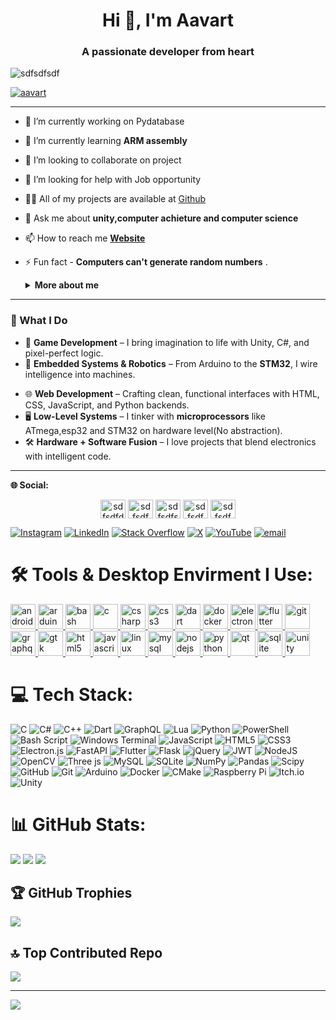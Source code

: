 <h1 align="center">Hi 👋, I'm Aavart</h1>
<h3 align="center">A passionate developer from heart</h3>

<p align="left"> <img src="https://komarev.com/ghpvc/?username=sdfsdfsdf&label=Profile%20views&color=0e75b6&style=flat" alt="sdfsdfsdf" /> </p>

<!-- <p align="left"> <a href="https://github.com/ryo-ma/github-profile-trophy"><img src="https://github-profile-trophy.vercel.app/?username=sdfsdfsdf" alt="sdfsdfsdf" /></a> </p> -->

<p align="left"> <a href="https://x.com/Harwooodbutcher" target="blank"><img src="https://img.shields.io/twitter/follow/aavart?logo=twitter&style=for-the-badge" alt="aavart" /></a> </p>


<!-- 

x<sup>3</sup>
<kbd>Ctrl</kbd> + <kbd>C</kbd>
<kbd>Ctrl + c</kbd>
<blockquote>sdlfsldflsdflsflsfd</blockquote>
-->

---

- 🔭 I’m currently working on Pydatabase

- 🌱 I’m currently learning **ARM assembly**

- 👯 I’m looking to collaborate on project

- 🤝 I’m looking for help with Job opportunity

- 👨‍💻 All of my projects are available at [Github](https://github.com/aavartsharma)

<!-- - 📝 I regularly write articles on [[blog page]]([blog page]) -->

- 💬 Ask me about **unity,computer achieture and computer science**

- 📫 How to reach me **[Website](https://aavartsharma.github.io/personal-websites/)**

<!-- - 📄 Know about my experiences [[make a resume]]([make a resume]) -->

- ⚡ Fun fact - **Computers can't generate random numbers**
.<details>
  <summary><strong>More about me</strong></summary>

  <blockquote style="color: black;font-size:14px;font-family: 'Exo', monospace;"><b>computer science is the closest thing to magic</b> I've ever found. It’s the power to build worlds from logic, to breathe life into machines, and to shape the future with nothing but a keyboard and a relentless mind.
  
  I’ve spent years wiring circuits, writing algorithms, and wrestling with code — not for grades or glory, but because I’m obsessed with how things <b>work</b>, why they <b>fail</b>, and how I can make them <b>better</b>. From the tiniest microcontroller to sprawling software systems, every bug is a challenge, every error is a lesson and every fix is a victory.
  
  I don't like to follow the ordinary path. I'm like to **Carve new ones from Scratch** — with code as my chisel and curiosity as my compass.</blockquote>
</details>

<!-- 
  ```python
  def hidden_code():
      print("Hello from inside the dropdown!")
  ``` -->

---

### 🧠 What I Do

- 🎩 **Game Development** – I bring imagination to life with Unity, C#, and pixel-perfect logic.
- 🤖 **Embedded Systems & Robotics** – From Arduino to the **STM32**, I wire intelligence into machines.
<!-- - 🧠 **AI & Machine Learning** – Building smart assistants and learning systems using **TensorFlow** and Python. -->
- 🌐 **Web Development** – Crafting clean, functional interfaces with HTML, CSS, JavaScript, and Python backends.
- 🖥️ **Low-Level Systems** – I tinker with **microprocessors** like ATmega,esp32 and STM32 on hardware level(No abstraction).
- 🛠️ **Hardware + Software Fusion** – I love projects that blend electronics with intelligent code.

---

<!--all social meadia sites-->
<!-- <h3 align="left">Connect with me:</h3> -->
**🌐 Social:**
<p align="center"> 
<a href="https://x.com/Harwooodbutcher" target="blank"><img align="center" src="https://raw.githubusercontent.com/rahuldkjain/github-profile-readme-generator/master/src/images/icons/Social/twitter.svg" alt="sdfsdfdsf" height="30" width="40" /></a>
<a href="https://www.linkedin.com/in/aavart-sharma-795796237/" target="blank"><img align="center" src="https://raw.githubusercontent.com/rahuldkjain/github-profile-readme-generator/master/src/images/icons/Social/linked-in-alt.svg" alt="sdfsdf" height="30" width="40" /></a>
<a href="https://stackoverflow.com/users/18953474/aavart-sharma" target="blank"><img align="center" src="https://raw.githubusercontent.com/rahuldkjain/github-profile-readme-generator/master/src/images/icons/Social/stack-overflow.svg" alt="sdfsdfsdf" height="30" width="40" /></a>
<!-- <a href="https://instagram.com/sfdsdfsd" target="blank"><img align="center" src="https://raw.githubusercontent.com/rahuldkjain/github-profile-readme-generator/master/src/images/icons/Social/instagram.svg" alt="sfdsdfsd" height="30" width="40" /></a> -->
<a href="https://www.youtube.com/@aavart_sharma" target="blank"><img align="center" src="https://raw.githubusercontent.com/rahuldkjain/github-profile-readme-generator/master/src/images/icons/Social/youtube.svg" alt="sdfsdf" height="30" width="40" /></a>
<a href="https://www.leetcode.com/sdfsdf" target="blank"><img align="center" src="https://raw.githubusercontent.com/rahuldkjain/github-profile-readme-generator/master/src/images/icons/Social/leet-code.svg" alt="sdfsdf" height="30" width="40" /></a>

[![Instagram](https://img.shields.io/badge/Instagram-%23E4405F.svg?logo=Instagram&logoColor=black)](https://x.com/Harwooodbutcher) [![LinkedIn](https://img.shields.io/badge/LinkedIn-%230077B5.svg?logo=linkedin&logoColor=black)](https://linkedin.com/in/xcvxc) [![Stack Overflow](https://img.shields.io/badge/-Stackoverflow-FE7A16?logo=stack-overflow&logoColor=black)](https://stackoverflow.com/users/18953474/aavart-sharma) [![X](https://img.shields.io/badge/X-black.svg?logo=X&logoColor=white)](https://x.com/Harwooodbutcher) [![YouTube](https://img.shields.io/badge/YouTube-%23FF0000.svg?logo=YouTube&logoColor=black)](https://www.youtube.com/@aavart_sharma) [![email](https://img.shields.io/badge/Email-D14836?logo=gmail&logoColor=black)](mailto:rockstarfan0369@gmail.com)
</p>


# 🛠️ Tools & Desktop Envirment I Use:

<!--languages and tools-->
<!-- <h3 align="left">Languages and Tools:</h3> -->
<p align="left"> <a href="https://developer.android.com" target="_blank" rel="noreferrer"> <img src="https://raw.githubusercontent.com/devicons/devicon/master/icons/android/android-original-wordmark.svg" alt="android" width="40" height="40"/> </a> <a href="https://www.arduino.cc/" target="_blank" rel="noreferrer"> <img src="https://cdn.worldvectorlogo.com/logos/arduino-1.svg" alt="arduino" width="40" height="40"/> </a> <a href="https://www.gnu.org/software/bash/" target="_blank" rel="noreferrer"> <img src="https://www.vectorlogo.zone/logos/gnu_bash/gnu_bash-icon.svg" alt="bash" width="40" height="40"/> </a> <a href="https://www.cprogramming.com/" target="_blank" rel="noreferrer"> <img src="https://raw.githubusercontent.com/devicons/devicon/master/icons/c/c-original.svg" alt="c" width="40" height="40"/> </a> <a href="https://www.w3schools.com/cs/" target="_blank" rel="noreferrer"> <img src="https://raw.githubusercontent.com/devicons/devicon/master/icons/csharp/csharp-original.svg" alt="csharp" width="40" height="40"/> </a> <a href="https://www.w3schools.com/css/" target="_blank" rel="noreferrer"> <img src="https://raw.githubusercontent.com/devicons/devicon/master/icons/css3/css3-original-wordmark.svg" alt="css3" width="40" height="40"/> </a> <a href="https://dart.dev" target="_blank" rel="noreferrer"> <img src="https://www.vectorlogo.zone/logos/dartlang/dartlang-icon.svg" alt="dart" width="40" height="40"/> </a> <a href="https://www.docker.com/" target="_blank" rel="noreferrer"> <img src="https://raw.githubusercontent.com/devicons/devicon/master/icons/docker/docker-original-wordmark.svg" alt="docker" width="40" height="40"/> </a> <a href="https://www.electronjs.org" target="_blank" rel="noreferrer"> <img src="https://raw.githubusercontent.com/devicons/devicon/master/icons/electron/electron-original.svg" alt="electron" width="40" height="40"/> </a> <a href="https://flutter.dev" target="_blank" rel="noreferrer"> <img src="https://www.vectorlogo.zone/logos/flutterio/flutterio-icon.svg" alt="flutter" width="40" height="40"/> </a> <a href="https://git-scm.com/" target="_blank" rel="noreferrer"> <img src="https://www.vectorlogo.zone/logos/git-scm/git-scm-icon.svg" alt="git" width="40" height="40"/> </a> <a href="https://graphql.org" target="_blank" rel="noreferrer"> <img src="https://www.vectorlogo.zone/logos/graphql/graphql-icon.svg" alt="graphql" width="40" height="40"/> </a> <a href="https://www.gtk.org/" target="_blank" rel="noreferrer"> <img src="https://upload.wikimedia.org/wikipedia/commons/7/71/GTK_logo.svg" alt="gtk" width="40" height="40"/> </a> <a href="https://www.w3.org/html/" target="_blank" rel="noreferrer"> <img src="https://raw.githubusercontent.com/devicons/devicon/master/icons/html5/html5-original-wordmark.svg" alt="html5" width="40" height="40"/> </a> <a href="https://developer.mozilla.org/en-US/docs/Web/JavaScript" target="_blank" rel="noreferrer"> <img src="https://raw.githubusercontent.com/devicons/devicon/master/icons/javascript/javascript-original.svg" alt="javascript" width="40" height="40"/> </a> <a href="https://www.linux.org/" target="_blank" rel="noreferrer"> <img src="https://raw.githubusercontent.com/devicons/devicon/master/icons/linux/linux-original.svg" alt="linux" width="40" height="40"/> </a> <a href="https://www.mysql.com/" target="_blank" rel="noreferrer"> <img src="https://raw.githubusercontent.com/devicons/devicon/master/icons/mysql/mysql-original-wordmark.svg" alt="mysql" width="40" height="40"/> </a> <a href="https://nodejs.org" target="_blank" rel="noreferrer"> <img src="https://raw.githubusercontent.com/devicons/devicon/master/icons/nodejs/nodejs-original-wordmark.svg" alt="nodejs" width="40" height="40"/> </a> <a href="https://www.python.org" target="_blank" rel="noreferrer"> <img src="https://raw.githubusercontent.com/devicons/devicon/master/icons/python/python-original.svg" alt="python" width="40" height="40"/> </a> <a href="https://www.qt.io/" target="_blank" rel="noreferrer"> <img src="https://upload.wikimedia.org/wikipedia/commons/0/0b/Qt_logo_2016.svg" alt="qt" width="40" height="40"/> </a> <a href="https://www.sqlite.org/" target="_blank" rel="noreferrer"> <img src="https://www.vectorlogo.zone/logos/sqlite/sqlite-icon.svg" alt="sqlite" width="40" height="40"/> </a> <a href="https://unity.com/" target="_blank" rel="noreferrer"> <img src="https://www.vectorlogo.zone/logos/unity3d/unity3d-icon.svg" alt="unity" width="40" height="40"/> </a> </p>

# 💻 Tech Stack:
![C](https://img.shields.io/badge/c-%2300599C.svg?style=for-the-badge&logo=c&logoColor=white) ![C#](https://img.shields.io/badge/c%23-%23239120.svg?style=for-the-badge&logo=csharp&logoColor=white) ![C++](https://img.shields.io/badge/c++-%2300599C.svg?style=for-the-badge&logo=c%2B%2B&logoColor=white) ![Dart](https://img.shields.io/badge/dart-%230175C2.svg?style=for-the-badge&logo=dart&logoColor=white) ![GraphQL](https://img.shields.io/badge/-GraphQL-E10098?style=for-the-badge&logo=graphql&logoColor=white) ![Lua](https://img.shields.io/badge/lua-%232C2D72.svg?style=for-the-badge&logo=lua&logoColor=white) ![Python](https://img.shields.io/badge/python-3670A0?style=for-the-badge&logo=python&logoColor=ffdd54) ![PowerShell](https://img.shields.io/badge/PowerShell-%235391FE.svg?style=for-the-badge&logo=powershell&logoColor=white) ![Bash Script](https://img.shields.io/badge/bash_script-%23121011.svg?style=for-the-badge&logo=gnu-bash&logoColor=white) ![Windows Terminal](https://img.shields.io/badge/Windows%20Terminal-%234D4D4D.svg?style=for-the-badge&logo=windows-terminal&logoColor=white) ![JavaScript](https://img.shields.io/badge/javascript-%23323330.svg?style=for-the-badge&logo=javascript&logoColor=%23F7DF1E) ![HTML5](https://img.shields.io/badge/html5-%23E34F26.svg?style=for-the-badge&logo=html5&logoColor=white) ![CSS3](https://img.shields.io/badge/css3-%231572B6.svg?style=for-the-badge&logo=css3&logoColor=white) ![Electron.js](https://img.shields.io/badge/Electron-191970?style=for-the-badge&logo=Electron&logoColor=white) ![FastAPI](https://img.shields.io/badge/FastAPI-005571?style=for-the-badge&logo=fastapi) ![Flutter](https://img.shields.io/badge/Flutter-%2302569B.svg?style=for-the-badge&logo=Flutter&logoColor=white) ![Flask](https://img.shields.io/badge/flask-%23000.svg?style=for-the-badge&logo=flask&logoColor=white) ![jQuery](https://img.shields.io/badge/jquery-%230769AD.svg?style=for-the-badge&logo=jquery&logoColor=white) ![JWT](https://img.shields.io/badge/JWT-black?style=for-the-badge&logo=JSON%20web%20tokens) ![NodeJS](https://img.shields.io/badge/node.js-6DA55F?style=for-the-badge&logo=node.js&logoColor=white) ![OpenCV](https://img.shields.io/badge/opencv-%23white.svg?style=for-the-badge&logo=opencv&logoColor=white) ![Three js](https://img.shields.io/badge/threejs-black?style=for-the-badge&logo=three.js&logoColor=white) ![MySQL](https://img.shields.io/badge/mysql-4479A1.svg?style=for-the-badge&logo=mysql&logoColor=white) ![SQLite](https://img.shields.io/badge/sqlite-%2307405e.svg?style=for-the-badge&logo=sqlite&logoColor=white) ![NumPy](https://img.shields.io/badge/numpy-%23013243.svg?style=for-the-badge&logo=numpy&logoColor=white) ![Pandas](https://img.shields.io/badge/pandas-%23150458.svg?style=for-the-badge&logo=pandas&logoColor=white) ![Scipy](https://img.shields.io/badge/SciPy-%230C55A5.svg?style=for-the-badge&logo=scipy&logoColor=%white) ![GitHub](https://img.shields.io/badge/github-%23121011.svg?style=for-the-badge&logo=github&logoColor=white) ![Git](https://img.shields.io/badge/git-%23F05033.svg?style=for-the-badge&logo=git&logoColor=white) ![Arduino](https://img.shields.io/badge/-Arduino-00979D?style=for-the-badge&logo=Arduino&logoColor=white) ![Docker](https://img.shields.io/badge/docker-%230db7ed.svg?style=for-the-badge&logo=docker&logoColor=white) ![CMake](https://img.shields.io/badge/CMake-%23008FBA.svg?style=for-the-badge&logo=cmake&logoColor=white) ![Raspberry Pi](https://img.shields.io/badge/-Raspberry_Pi-C51A4A?style=for-the-badge&logo=Raspberry-Pi) ![Itch.io](https://img.shields.io/badge/Itch-%23FF0B34.svg?style=for-the-badge&logo=Itch.io&logoColor=white) ![Unity](https://img.shields.io/badge/unity-%23000000.svg?style=for-the-badge&logo=unity&logoColor=white)


<!-- 
`Python` `C` `C#` `Bash` `NodeJs`  
`Atmega385p` `Ollama` `NixOS` `Bash` `code-oss`
`Unity` `Neovim` `Linux` `Git` 
`GitHub` `Electronics Design` `Assembly (ARM)` -->


<!-- 

<p> <!--states--
  <p><img align="left" src="https://github-readme-stats.vercel.app/api/top-langs?username=sdfsdfsdf&show_icons=true&locale=en&layout=compact" alt="sdfsdfsdf" /></p>

  <p>&nbsp;<img align="center" src="https://github-readme-stats.vercel.app/api?username=sdfsdfsdf&show_icons=true&locale=en" alt="sdfsdfsdf" /></p>

  <p><img align="center" src="https://github-readme-streak-stats.herokuapp.com/?user=sdfsdfsdf&" alt="sdfsdfsdf" /></p>
</p>
 -->


# 📊 GitHub Stats:
![](https://github-readme-stats.vercel.app/api?username=aavartsharma&theme=dark&hide_border=true&include_all_commits=false&count_private=true)
![](https://github-readme-stats.vercel.app/api/top-langs/?username=aavartsharma&theme=dark&hide_border=false&include_all_commits=false&count_private=true&layout=compact)
![](https://nirzak-streak-stats.vercel.app/?user=aavartsharma&theme=dark&hide_border=true)

## 🏆 GitHub Trophies
![](https://github-profile-trophy.vercel.app/?username=aavartsharma&theme=radical&no-frame=true&no-bg=false&margin-w=3)

<!-- ## ✍️ I
![](https://quotes-github-readme.vercel.app/api?type=horizontal&theme=radical) -->

## 🔝 Top Contributed Repo
![](https://github-contributor-stats.vercel.app/api?username=aavartsharma&limit=5&theme=dark&combine_all_yearly_contributions=true)

---
[![](https://visitcount.itsvg.in/api?id=aavartsharma&icon=0&color=0)](https://visitcount.itsvg.in)

<!-- Proudly created with GPRM ( https://gprm.itsvg.in ) -->
